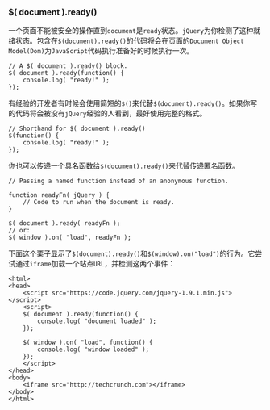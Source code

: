 ### $( document ).ready()

一个页面不能被安全的操作直到`document`是`ready`状态。`jQuery`为你检测了这种就绪状态。包含在`$(document).ready()`的代码将会在页面的`Document Object Model(Dom)`为`JavaScript`代码执行准备好的时候执行一次。

```
// A $( document ).ready() block.
$( document ).ready(function() {
    console.log( "ready!" );
});
```
有经验的开发者有时候会使用简短的`$()`来代替`$(document).ready()`。如果你写的代码将会被没有`jQuery`经验的人看到，最好使用完整的格式。
```
// Shorthand for $( document ).ready()
$(function() {
    console.log( "ready!" );
});
```
你也可以传递一个具名函数给`$(document).ready()`来代替传递匿名函数。
```
// Passing a named function instead of an anonymous function.
 
function readyFn( jQuery ) {
    // Code to run when the document is ready.
}
 
$( document ).ready( readyFn );
// or:
$( window ).on( "load", readyFn );
```

下面这个栗子显示了`$(document).ready()`和`$(window).on("load")`的行为。它尝试通过`iframe`加载一个站点`URL`，并检测这两个事件：
```
<html>
<head>
    <script src="https://code.jquery.com/jquery-1.9.1.min.js"></script>
    <script>
    $( document ).ready(function() {
        console.log( "document loaded" );
    });
 
    $( window ).on( "load", function() {
        console.log( "window loaded" );
    });
    </script>
</head>
<body>
    <iframe src="http://techcrunch.com"></iframe>
</body>
</html>
```